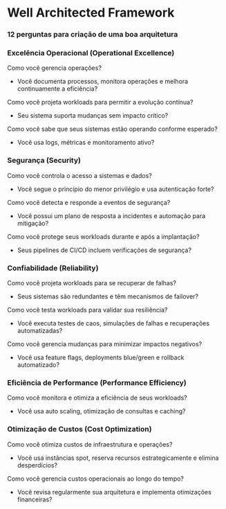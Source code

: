 # Well Architected Framework 
### 12 perguntas para criação de uma boa arquitetura

### Excelência Operacional (Operational Excellence)
Como você gerencia operações?
- Você documenta processos, monitora operações e melhora continuamente a eficiência?

Como você projeta workloads para permitir a evolução contínua?
- Seu sistema suporta mudanças sem impacto crítico?

Como você sabe que seus sistemas estão operando conforme esperado?
- Você usa logs, métricas e monitoramento ativo?

### Segurança (Security)
Como você controla o acesso a sistemas e dados?
- Você segue o princípio do menor privilégio e usa autenticação forte?

Como você detecta e responde a eventos de segurança?
- Você possui um plano de resposta a incidentes e automação para mitigação?

Como você protege seus workloads durante e após a implantação?
- Seus pipelines de CI/CD incluem verificações de segurança?

### Confiabilidade (Reliability)
Como você projeta workloads para se recuperar de falhas?
- Seus sistemas são redundantes e têm mecanismos de failover?

Como você testa workloads para validar sua resiliência?
- Você executa testes de caos, simulações de falhas e recuperações automatizadas?

Como você gerencia mudanças para minimizar impactos negativos?
- Você usa feature flags, deployments blue/green e rollback automatizado?

### Eficiência de Performance (Performance Efficiency)
Como você monitora e otimiza a eficiência de seus workloads?
- Você usa auto scaling, otimização de consultas e caching?

### Otimização de Custos (Cost Optimization)
Como você otimiza custos de infraestrutura e operações?
- Você usa instâncias spot, reserva recursos estrategicamente e elimina desperdícios?

Como você gerencia custos operacionais ao longo do tempo?
- Você revisa regularmente sua arquitetura e implementa otimizações financeiras?

